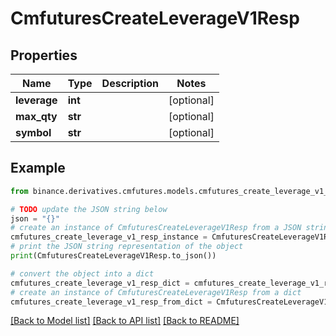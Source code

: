 # CmfuturesCreateLeverageV1Resp


## Properties

Name | Type | Description | Notes
------------ | ------------- | ------------- | -------------
**leverage** | **int** |  | [optional] 
**max_qty** | **str** |  | [optional] 
**symbol** | **str** |  | [optional] 

## Example

```python
from binance.derivatives.cmfutures.models.cmfutures_create_leverage_v1_resp import CmfuturesCreateLeverageV1Resp

# TODO update the JSON string below
json = "{}"
# create an instance of CmfuturesCreateLeverageV1Resp from a JSON string
cmfutures_create_leverage_v1_resp_instance = CmfuturesCreateLeverageV1Resp.from_json(json)
# print the JSON string representation of the object
print(CmfuturesCreateLeverageV1Resp.to_json())

# convert the object into a dict
cmfutures_create_leverage_v1_resp_dict = cmfutures_create_leverage_v1_resp_instance.to_dict()
# create an instance of CmfuturesCreateLeverageV1Resp from a dict
cmfutures_create_leverage_v1_resp_from_dict = CmfuturesCreateLeverageV1Resp.from_dict(cmfutures_create_leverage_v1_resp_dict)
```
[[Back to Model list]](../README.md#documentation-for-models) [[Back to API list]](../README.md#documentation-for-api-endpoints) [[Back to README]](../README.md)


